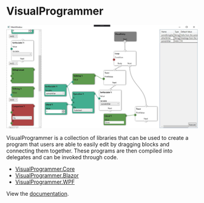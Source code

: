 # VisualProgrammer

![WPF preview](./VisualProgrammer.WPF/.media/preview.jpg)

VisualProgrammer is a collection of libraries that can be used to create a program that users are able to easily edit by dragging blocks and connecting them together. These programs are then compiled into delegates and can be invoked through code.

- [VisualProgrammer.Core](/VisualProgrammer.Core)
- [VisualProgrammer.Blazor](/VisualProgrammer.Blazor)
- [VisualProgrammer.WPF](/VisualProgrammer.WPF)

View the [documentation](https://wibble199.github.io/VisualProgrammer/).
